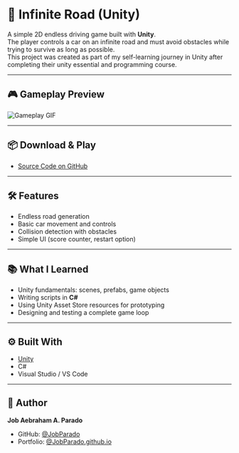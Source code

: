 # 🚗 Infinite Road (Unity)

A simple 2D endless driving game built with **Unity**.  
The player controls a car on an infinite road and must avoid obstacles while trying to survive as long as possible.  
This project was created as part of my self-learning journey in Unity after completing their unity essential and programming course.

---

## 🎮 Gameplay Preview
![Gameplay GIF](game.gif)

---

## 📦 Download & Play
- [Source Code on GitHub](https://drive.google.com/drive/folders/1fpAg2_Vn1sQtOkKj42IWYtOOdLFxnp7o?usp=sharing)  


---

## 🛠️ Features
- Endless road generation  
- Basic car movement and controls  
- Collision detection with obstacles  
- Simple UI (score counter, restart option)

---

## 📚 What I Learned
- Unity fundamentals: scenes, prefabs, game objects  
- Writing scripts in **C#**  
- Using Unity Asset Store resources for prototyping  
- Designing and testing a complete game loop  

---

## ⚙️ Built With
- [Unity](https://unity.com/)  
- C#  
- Visual Studio / VS Code  

---

## 👤 Author
**Job Aebraham A. Parado**  
- GitHub: [@JobParado](https://github.com/JobParado)  
- Portfolio: [@JobParado.github.io](https://your-username.github.io)  
